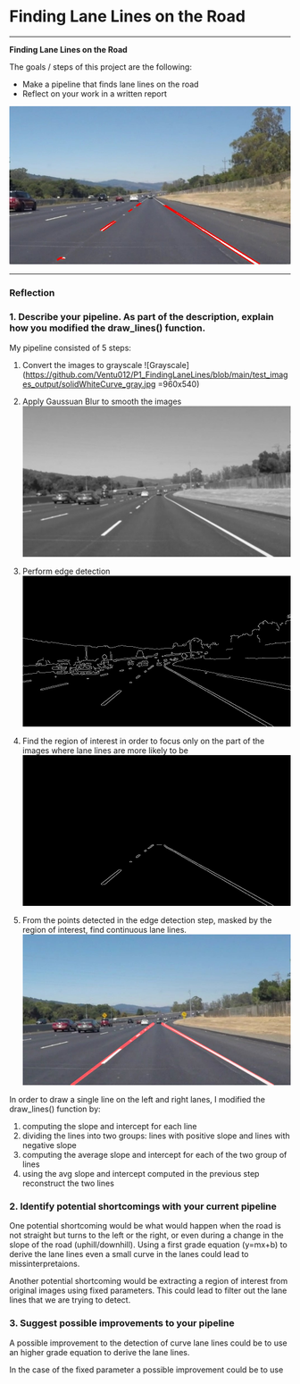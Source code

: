 # **Finding Lane Lines on the Road** 

---

**Finding Lane Lines on the Road**

The goals / steps of this project are the following:
* Make a pipeline that finds lane lines on the road
* Reflect on your work in a written report

![Introduction](https://github.com/Ventu012/P1_FindingLaneLines/blob/main/examples/line-segments-example.jpg)

---

### Reflection

### 1. Describe your pipeline. As part of the description, explain how you modified the draw_lines() function.

My pipeline consisted of 5 steps:
1. Convert the images to grayscale
![Grayscale](https://github.com/Ventu012/P1_FindingLaneLines/blob/main/test_images_output/solidWhiteCurve_gray.jpg =960x540)

2. Apply Gaussuan Blur to smooth the images
![Gaussian Blur](https://github.com/Ventu012/P1_FindingLaneLines/blob/main/test_images_output/solidWhiteCurve_blur_gray.jpg)

3. Perform edge detection
![Canny Edges](https://github.com/Ventu012/P1_FindingLaneLines/blob/main/test_images_output/solidWhiteCurve_edges.jpg)

4. Find the region of interest in order to focus only on the part of the images where lane lines are more likely to be
![Region of Interest](https://github.com/Ventu012/P1_FindingLaneLines/blob/main/test_images_output/solidWhiteCurve_masked_edges.jpg)

5. From the points detected in the edge detection step, masked by the region of interest, find continuous lane lines.
![Lane Lines](https://github.com/Ventu012/P1_FindingLaneLines/blob/main/test_images_output/solidWhiteCurve_output.jpg)


In order to draw a single line on the left and right lanes, I modified the draw_lines() function by:
1. computing the slope and intercept for each line
2. dividing the lines into two groups: lines with positive slope and lines with negative slope
3. computing the average slope and intercept for each of the two group of lines
4. using the avg slope and intercept computed in the previous step reconstruct the two lines


### 2. Identify potential shortcomings with your current pipeline


One potential shortcoming would be what would happen when the road is not straight but turns to the left or the right, or even during a change in the slope of the road (uphill/downhill). Using a first grade equation (y=mx+b) to derive the lane lines even a small curve in the lanes could lead to missinterpretaions.

Another potential shortcoming would be extracting a region of interest from original images using fixed parameters. This could lead to filter out the lane lines that we are trying to detect. 


### 3. Suggest possible improvements to your pipeline

A possible improvement to the detection of curve lane lines could be to use an higher grade equation to derive the lane lines.

In the case of the fixed parameter a possible improvement could be to use 
